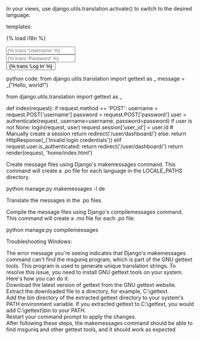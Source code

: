 In your views, use django.utils.translation.activate() to switch to the desired language.

templates:
<!-- templates/home/index.html -->
{% load i18n %}
<form method="post">
    <div class="form-group">
        <input type="text" name="username" class="form-control" placeholder="{% trans 'Username' %}" required>
    </div>
    <div class="form-group">
        <input type="password" name="password" class="form-control" placeholder="{% trans 'Password' %}" required>
    </div>
    <button type="submit" class="btn btn-primary btn-block">{% trans 'Log In' %}</button>
</form>


python code:
from django.utils.translation import gettext as _
message = _("Hello, world!")

from django.utils.translation import gettext as _

def index(request):
    if request.method == 'POST':
        username = request.POST['username']
        password = request.POST['password']
        user = authenticate(request, username=username, password=password)
        if user is not None:
            login(request, user)
            request.session['user_id'] = user.id  # Manually create a session
            return redirect('/user/dashboard/')
        else:
            return HttpResponse(_('Invalid login credentials'))
    elif request.user.is_authenticated:
        return redirect('/user/dashboard/')
    return render(request, 'home/index.html')


Create message files using Django's makemessages command. 
This command will create a .po file for each language in the LOCALE_PATHS directory.

python manage.py makemessages -l de

Translate the messages in the .po files.  

Compile the message files using Django's compilemessages command. 
This command will create a .mo file for each .po file.

python manage.py compilemessages

Troubleshooting Windows:

The error message you're seeing indicates that Django's makemessages command can't find the msguniq program, which is part of the GNU gettext tools. This program is used to generate unique translation strings.  To resolve this issue, you need to install GNU gettext tools on your system. Here's how you can do it:  
Download the latest version of gettext from the GNU gettext website.  
Extract the downloaded file to a directory, for example, C:\gettext.  
Add the bin directory of the extracted gettext directory to your system's PATH environment variable. If you extracted gettext to C:\gettext, you would add C:\gettext\bin to your PATH.  
Restart your command prompt to apply the changes.  
After following these steps, the makemessages command should be able to find msguniq and other gettext tools, and it should work as expected